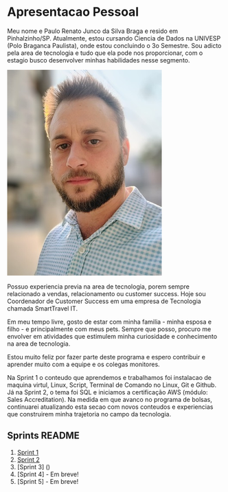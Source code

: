 # Apresentacao Pessoal

Meu nome e Paulo Renato Junco da Silva Braga e resido em Pinhalzinho/SP. Atualmente, estou cursando Ciencia de Dados na UNIVESP (Polo Braganca Paulista), onde estou concluindo o 3o Semestre. Sou adicto pela area de tecnologia e tudo que ela pode nos proporcionar, com o estagio busco desenvolver minhas habilidades nesse segmento.

![Link para minha foto](https://github.com/paulorenatojsb/general/blob/main/photo_eu.jpg)

Possuo experiencia previa na area de tecnologia, porem sempre relacionado a vendas, relacionamento ou customer success. Hoje sou Coordenador de Customer Success em uma empresa de Tecnologia chamada SmartTravel IT. 

Em meu tempo livre, gosto de estar com minha familia - minha esposa e filho - e principalmente com meus pets. Sempre que posso, procuro me envolver em atividades que estimulem minha curiosidade e conhecimento na area de tecnologia.

Estou muito feliz por fazer parte deste programa e espero contribuir e aprender muito com a equipe e os colegas monitores.

Na Sprint 1 o conteudo que aprendemos e trabalhamos foi instalacao de maquina virtul, Linux, Script, Terminal de Comando no Linux, Git e Github. Já na Sprint 2, o tema foi SQL e iniciamos a certificação AWS (módulo: Sales Accreditation).
Na medida em que avanco no programa de bolsas, continuarei atualizando esta secao com novos conteudos e experiencias que construirem minha trajetoria no campo da tecnologia.

## Sprints README

1. [Sprint 1](https://github.com/paulorenatojsb/CompassAcademy/blob/main/Sprint%2001/README.md)
2. [Sprint 2](https://github.com/paulorenatojsb/CompassAcademy/blob/main/Sprint%2002/README.MD)
3. [Sprint 3] ()
3. [Sprint 4] - Em breve!
3. [Sprint 5] - Em breve!